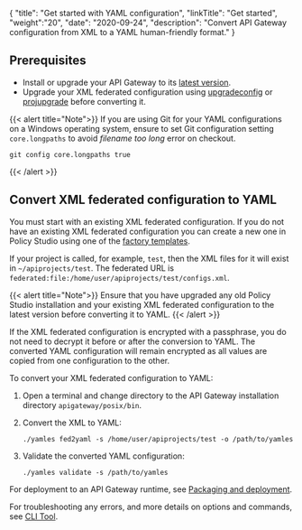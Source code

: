 {
"title": "Get started with YAML configuration",
"linkTitle": "Get started",
"weight":"20",
"date": "2020-09-24",
"description": "Convert API Gateway configuration from XML to a YAML human-friendly format."
}

## Prerequisites

* Install or upgrade your API Gateway to its [latest version](/docs/apim_relnotes/).
* Upgrade your XML federated configuration using [upgradeconfig](/docs/apim_installation/apigw_upgrade/upgrade_analytics/#upgradeconfig-options) or [projupgrade](/docs/apim_reference/devopstools_ref/) before converting it.

{{< alert title="Note">}}
If you are using Git for your YAML configurations on a Windows operating system, ensure to set Git configuration setting `core.longpaths` to avoid *filename too long* error on checkout.

```
git config core.longpaths true
```

{{< /alert >}}

## Convert XML federated configuration to YAML

You must start with an existing XML federated configuration. If you do not have an existing XML federated configuration you can create a new one in Policy Studio using one of the [factory templates](/docs/apim_policydev/apigw_poldev/gs_project/#new-project-from-a-template-configuration).

If your project is called, for example, `test`, then the XML files for it will exist in `~/apiprojects/test`. The federated URL is `federated:file:/home/user/apiprojects/test/configs.xml`.

{{< alert title="Note">}}
Ensure that you have upgraded any old Policy Studio installation and your existing XML federated configuration to the latest version before converting it to YAML.
{{< /alert >}}

If the XML federated configuration is encrypted with a passphrase, you do not need to decrypt it before or after the conversion to YAML. The converted YAML configuration will remain encrypted as all values are copied from one configuration to the other.

To convert your XML federated configuration to YAML:

1. Open a terminal and change directory to the API Gateway installation directory `apigateway/posix/bin`.
2. Convert the XML to YAML:

    ```
    ./yamles fed2yaml -s /home/user/apiprojects/test -o /path/to/yamles
    ```

3. Validate the converted YAML configuration:

    ```
    ./yamles validate -s /path/to/yamles
    ```

For deployment to an API Gateway runtime, see [Packaging and deployment](/docs/apim_yamles/yamles_packaging_deployment/).

For troubleshooting any errors, and more details on options and commands, see [CLI Tool](/docs/apim_yamles/apim_yamles_cli).

